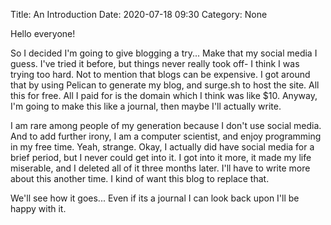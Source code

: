 Title: An Introduction
Date: 2020-07-18 09:30
Category: None

Hello everyone!

So I decided I'm going to give blogging a try... Make that my social media I guess. I've tried it before, but things never really took off- I think I was trying too hard. Not to mention that blogs can be expensive. I got around that by using Pelican to generate my blog, and surge.sh to host the site. All this for free. All I paid for is the domain which I think was like $10. Anyway, I'm going to make this like a journal, then maybe I'll actually write.

I am rare among people of my generation because I don't use social media. And to add further irony, I am a computer scientist, and enjoy programming in my free time. Yeah, strange. Okay, I actually did have social media for a brief period, but I never could get into it. I got into it more, it made my life miserable, and I deleted all of it three months later. I'll have to write more about this another time. I kind of want this blog to replace that.

We'll see how it goes... Even if its a journal I can look back upon I'll be happy with it.
